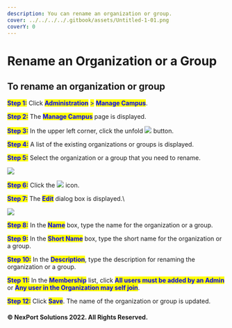 ```yaml
---
description: You can rename an organization or group.
cover: ../../../../.gitbook/assets/Untitled-1-01.png
coverY: 0
---
```


# Rename an Organization or a Group

## **To rename an organization or group**

<mark style="color:blue;">**Step 1:**</mark>  Click <mark style="color:blue;">**Administration**</mark> <mark style="color:blue;"></mark><mark style="color:blue;">></mark> <mark style="color:blue;"></mark><mark style="color:blue;">**Manage Campus**</mark>.

<mark style="color:blue;">**Step 2:**</mark>  The <mark style="color:blue;">**Manage Campus**</mark> page is displayed.

<mark style="color:blue;">**Step 3:**</mark>  In the upper left corner, click the unfold ![](https://www.nexportcampus.com/Content/Guides/aweb/Content/Resources/Images/Common\_Screens\_Icons/Right.png) button.

<mark style="color:blue;">**Step 4:**</mark>  A list of the existing organizations or groups is displayed.

<mark style="color:blue;">**Step 5:**</mark>  Select the organization or a group that you need to rename.

![](https://www.nexportcampus.com/Content/Guides/aweb/Content/Resources/Images/Campus\_Directory/Rename.png)

<mark style="color:blue;">**Step 6:**</mark>  Click the ![](https://www.nexportcampus.com/Content/Guides/aweb/Content/Resources/Images/Common\_Screens\_Icons/Edit.png) icon.

<mark style="color:blue;">**Step 7:**</mark>  The <mark style="color:blue;">**Edit**</mark> dialog box is displayed.\


![](https://www.nexportcampus.com/Content/Guides/aweb/Content/Resources/Images/Campus\_Directory/Edit.png)

<mark style="color:blue;">**Step 8:**</mark>  In the <mark style="color:blue;">**Name**</mark> box, type the name for the organization or a group.

<mark style="color:blue;">**Step 9:**</mark>  In the <mark style="color:blue;">**Short Name**</mark> box, type the short name for the organization or a group.

<mark style="color:blue;">**Step 10:**</mark>  In the <mark style="color:blue;">**Description**</mark>, type the description for renaming the organization or a group.

<mark style="color:blue;">**Step 11:**</mark>  In the <mark style="color:blue;">**Membership**</mark> list, click <mark style="color:blue;">**All users must be added by an Admin**</mark> or <mark style="color:blue;">**Any user in the Organization may self join**</mark>.

<mark style="color:blue;">**Step 12:**</mark>  Click <mark style="color:blue;">**Save**</mark>. The name of the organization or group is updated.

#### © NexPort Solutions 2022. All Rights Reserved.
